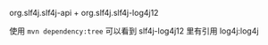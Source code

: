 org.slf4j.slf4j-api
+
org.slf4j.slf4j-log4j12

使用 `mvn dependency:tree` 可以看到 slf4j-log4j12 里有引用 log4j:log4j